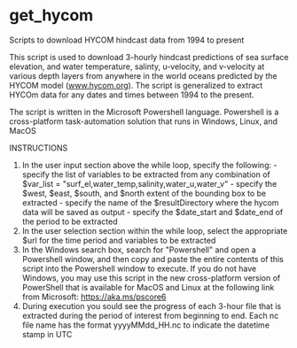 # get_hycom
Scripts to download HYCOM hindcast data from 1994 to present

This script is used to download 3-hourly hindcast predictions of sea surface elevation, and water temperature, salinty, u-velocity, and v-velocity at various depth layers from anywhere in the world oceans predicted by the HYCOM model (www.hycom.org). The script is generalized to extract HYCOm data for any dates and times between 1994 to the present.

The script is written in the Microsoft Powershell language. Powershell is a cross-platform task-automation solution that runs in Windows, Linux, and MacOS

INSTRUCTIONS

1) In the user input section above the while loop, specify the following:
 		- specify the list of variables to be extracted from any combination of $var_list = "surf_el,water_temp,salinity,water_u,water_v"
 		- specify the $west, $east, $south, and $north extent of the bounding box to be extracted
 		- specify the name of the $resultDirectory where the hycom data will be saved as output
 		- specify the $date_start and $date_end of the period to be extracted
 2) In the user selection section within the while loop, select the appropriate $url for the time period and variables to be extracted
 3) In the Windows search box, search for "Powershell" and open a Powershell window, and then copy and paste the entire contents of this script into the Powershell window to execute.
 	 If you do not have Windows, you may use this script in the new cross-platform version of PowerShell that is available for MacOS and Linux at the following link from Microsoft: https://aka.ms/pscore6
 4) During execution you sould see the progress of each 3-hour file that is extracted during the period of interest from beginning to end. Each nc file name has the format yyyyMMdd_HH.nc to indicate the datetime stamp in UTC

